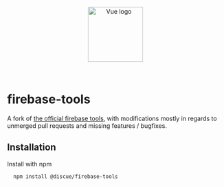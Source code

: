 
<p align="center"><a href="https://www.discue.io/" target="_blank" rel="noopener noreferrer"><img width="128" src="https://www.discue.io/icons-fire-no-badge-square/web/icon-192.png" alt="Vue logo"></a></p>

<br/>

# firebase-tools

A fork of [the official firebase tools](https://github.com/firebase/firebase-tools), with modifications mostly in regards to unmerged pull requests and missing features / bugfixes. 

## Installation

Install with npm

```bash
  npm install @discue/firebase-tools
```